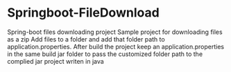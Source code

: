 # Springboot-FileDownload
Spring-boot files downloading project
Sample project for downloading files as a zip
Add files to a folder and add that folder path to application.properties.
After build the project keep an application.properties in the same build jar folder to pass the customized folder path to the complied jar 
project writen in java
